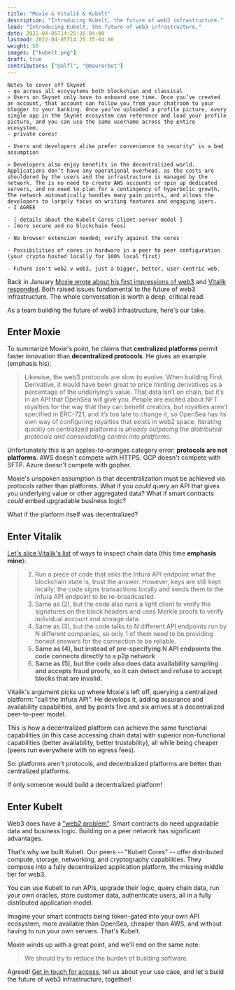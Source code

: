 ```yaml
---
title: "Moxie & Vitalik & Kubelt"
description: "Introducing Kubelt, the future of web3 infrastructure."
lead: "Introducing Kubelt, the future of web3 infrastructure."
date: 2022-04-05T14:25:35-04:00
lastmod: 2022-04-05T14:25:35-04:00
weight: 50
images: ["kubelt.png"]
draft: true
contributors: ["@alfl", "@maurerbot"]
---
```


```
Notes to cover off Skynet
- go across all ecoysytems both blockchian and classical
> Users on Skynet only have to onboard one time. Once you’ve created an account, that account can follow you from your chatroom to your blogger to your banking. Once you’ve uploaded a profile picture, every single app in the Skynet ecosystem can reference and load your profile picture, and you can use the same username across the entire ecosystem.
- private cores!

- Users and developers alike prefer convenience to security" is a bad assumption

> Developers also enjoy benefits in the decentralized world. Applications don’t have any operational overhead, as the costs are shouldered by the users and the infrastructure is managed by the network. The is no need to create AWS accounts or spin up dedicated servers, and no need to plan for a contingency of hyperbolic growth. The network automatically handles many pain points, and allows the developers to largely focus on writing features and engaging users.
- I AGREE

- [ details about the Kubelt Cores client-server model ]
- [more secure and no blockchain fees]

- No browser extension needed; verify against the cores

- Possibilities of cores in hardware in a peer to peer configuration (your crypto hosted locally for 100% local first)

- Future isn't web2 v web3, just a bigger, better, user-centric web.

```

Back in January [Moxie wrote about his first impressions of web3](https://moxie.org/2022/01/07/web3-first-impressions.html) and [Vitalik responded](https://old.reddit.com/r/ethereum/comments/ryk3it/my_first_impressions_of_web3/hrrz15r/). Both raised issues fundamental to the future of web3 infrastructure. The whole conversation is worth a deep, critical read.

As a team building the future of web3 infrastructure, here's our take.

## Enter Moxie

To summarize Moxie's point, he claims that **centralized platforms** permit faster innovation than **decentralized protocols**. He gives an example (emphasis his):

> Likewise, the web3 protocols are slow to evolve. When building First Derivative, it would have been great to price minting derivatives as a percentage of the underlying’s value. That data isn’t on chain, but it’s in an API that OpenSea will give you. People are excited about NFT royalties for the way that they can benefit creators, but royalties aren’t specified in ERC-721, and it’s too late to change it, so OpenSea has its own way of configuring royalties that exists in web2 space. Iterating quickly on centralized platforms is _already outpacing the distributed protocols and consolidating control into platforms_.

Unfortunately this is an apples-to-oranges category error: **protocols are not platforms**. AWS doesn't compete with HTTPS. GCP doesn't compete with SFTP. Azure doesn't compete with gopher.

Moxie's unspoken assumption is that decentralization must be achieved via protocols rather than platforms. What if you _could_ query an API that gives you underlying value or other aggregated data? What if smart contracts _could_ embed upgradable business logic?

What if the platform itself was decentralized?

## Enter Vitalik

[Let's slice Vitalik's list](https://old.reddit.com/r/ethereum/comments/ryk3it/my_first_impressions_of_web3/hrrz15r/) of ways to inspect chain data (this time **emphasis mine**):

> 2.  Run a piece of code that asks the Infura API endpoint what the blockchain state is, trust the answer. However, keys are still kept locally; the code signs transactions locally and sends them to the Infura API endpoint to be re-broadcasted.
> 1.  Same as (2), but the code also runs a light client to verify the signatures on the block headers and uses Merkle proofs to verify individual account and storage data.
> 1.  Same as (3), but the code talks to N different API endpoints run by N different companies, so only 1 of them need to be providing honest answers for the connection to be reliable.
> 1.  **Same as (4), but instead of pre-specifying N API endpoints the code connects directly to a p2p network**
> 1.  **Same as (5), but the code also does data availability sampling and accepts fraud proofs, so it can detect and refuse to accept blocks that are invalid.**

Vitalik's argument picks up where Moxie's left off, querying a centralized platform: "call the Infura API". He develops it, adding assurance and availability capabilities, and by points five and six arrives at a decentralized peer-to-peer model.

This is how a decentralized platform can achieve the same functional capabilities (in this case accessing chain data) with superior non-functional capabilities (better availability, better trustability), all while being cheaper (peers run everywhere with no egress fees).

So: platforms aren't protocols, and decentralized platforms are better than centralized platforms.

If only someone would build a decentralized platform!

## Enter Kubelt

Web3 does have a ["web2 problem"](https://discord.com/channels/790660849471062046/956202308214095872/961623808958156831). Smart contracts do need upgradable data and business logic. Building on a peer network has significant advantages.

That's why we built Kubelt. Our peers -- "Kubelt Cores" -- offer distributed compute, storage, networking, and cryptography capabilities. They compose into a fully decentralized application platform, the missing middle tier for web3.

You can use Kubelt to run APIs, upgrade their logic, query chain data, run your own oracles, store customer data, authenticate users, all in a fully distributed application model.

Imagine your smart contracts being token-gated into your own API ecosystem, more available than OpenSea, cheaper than AWS, and without having to run your own servers. That's Kubelt.

Moxie winds up with a great point, and we'll end on the same note:

> We should try to reduce the burden of building software.

Agreed! [Get in touch for access,](https://omq1ez0wxhd.typeform.com/to/IXfcN3Xf) tell us about your use case, and let's build the future of web3 infrastructure, together!
